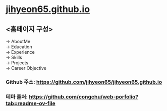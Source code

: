 # [jihyeon65.github.io](https://jihyeon65.github.io/)
## <홈페이지 구성>
-> AboutMe  
-> Education  
-> Experience  
-> Skills  
-> Projects  
-> Career Objective  

### Github 주소: https://github.com/jihyeon65/jihyeon65.github.io
### 테마 출처: https://github.com/congchu/web-porfolio?tab=readme-ov-file
